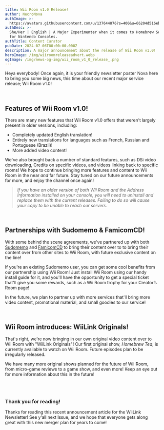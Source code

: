 ```yaml
---
title: Wii Room v1.0 Release!
author: NecroNova
authImage: >-
  https://avatars.githubusercontent.com/u/137644876?s=400&u=66204d516eb932308d3aa74e1fa595f8a8eeca19&v=4
authDesc: >-
  She/Her | English | A Major Experimenter when it comes to Homebrew Software
  for Nintendo Consoles.
authTitle: Content Curator
pubDate: 2024-07-06T00:00:00.000Z
description: A major announcement about the release of Wii Room v1.0!
heroImage: /img/wiiroomreleaseadvert.webp
ogImage: /img/news-og-img/wii_room_v1_0_release_.png
---
```

Heya everybody! Once again, it is your friendly newsletter poster Nova here to bring you some big news, this time about our recent major service release; Wii Room v1.0!

<br>

## Features of Wii Room v1.0!

There are many new features that Wii Room v1.0 offers that weren't largely present in older versions, including:

- Completely updated English translation!
- Entirely new translations for languages such as French, Russian and Portuguese (Brazil)!
- More added video content!


We've also brought back a number of standard features, such as DSi video downloading, Credits on specific videos, and videos linking back to specific rooms!
We hope to continue bringing more features and content to Wii Room in the near *and* far future. Stay tuned on our future announcements for more, and enjoy the channel once again!

> *If you have an older version of both Wii Room and the Address Information installed on your console, you will need to uninstall and replace them with the current releases. Failing to do so will cause your copy to be unable to reach our servers.*

<br>

## Partnerships with Sudomemo & FamicomCD!

With some behind the scene agreements, we've partnered up with both [Sudomemo](https://www.sudomemo.net/) and [FamicomCD](https://famicomcd.github.io/) to bring their content over to to bring their content over from other sites to Wii Room, with future exclusive content on the line!

If you're an existing Sudomemo user, you can get some cool benefits from our partnership using Wii Room! Just install Wii Room using our handy install guide for it, and you'll have the opportunity to get a special ticket that'll give you some rewards, such as a Wii Room trophy for your Creator’s Room page!

In the future, we plan to partner up with more services that'll bring more video content, promotional material, and small goodies to our service!

<br>

## Wii Room introduces: WiiLink Originals!

That's right, we're now bringing in our own original video content over to Wii Room with "WiiLink Originals"!
Our first original show, *Homebrew Tea*, is currently available to watch on Wii Room. Future episodes plan to be irregularly released.

We have many more original shows planned for the future of Wii Room, from micro-game reviews to a game show, and even more! Keep an eye out for more information about this in the future!

<br>
<br>

### Thank you for reading!

Thanks for reading this recent announcement article for the WiiLink Newsletter! See y'all next Issue, and we hope that everyone gets along great with this new merger plan for years to come!

